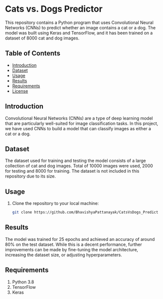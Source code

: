 # Cats vs. Dogs Predictor

This repository contains a Python program that uses Convolutional Neural Networks (CNNs) to predict whether an image contains a cat or a dog. The model was built using Keras and TensorFlow, and it has been trained on a dataset of 8000 cat and dog images.

## Table of Contents

- [Introduction](#introduction)
- [Dataset](#dataset)
- [Usage](#usage)
- [Results](#results)
- [Requirements](#requirements)
- [License](#license)

## Introduction

Convolutional Neural Networks (CNNs) are a type of deep learning model that are particularly well-suited for image classification tasks. In this project, we have used CNNs to build a model that can classify images as either a cat or a dog.

## Dataset

The dataset used for training and testing the model consists of a large collection of cat and dog images. Total of 10000 images were used, 2000 for testing and 8000 for training. The dataset is not included in this repository due to its size.

## Usage

1. Clone the repository to your local machine:

   ```bash
   git clone https://github.com/BhavishyaPattanayak/CatsVsDogs_Prediction.git
## Results
The model was trained for 25 epochs and achieved an accuracy of around 80% on the test dataset. While this is a decent performance, further improvements can be made by fine-tuning the model architecture, increasing the dataset size, or adjusting hyperparameters.

## Requirements
1. Python 3.8
2. TensorFlow
3. Keras
